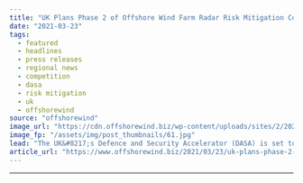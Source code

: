 ```yaml
---
title: "UK Plans Phase 2 of Offshore Wind Farm Radar Risk Mitigation Competition"
date: "2021-03-23"
tags: 
  - featured
  - headlines
  - press releases
  - regional news
  - competition
  - dasa
  - risk mitigation
  - uk
  - offshorewind
source: "offshorewind"
image_url: "https://cdn.offshorewind.biz/wp-content/uploads/sites/2/2021/03/23160504/UK-Plans-Phase-2-of-Offshore-Wind-Farm-Radar-Risk-Mitigation-Competition.jpg"
image_fp: "/assets/img/post_thumbnails/61.jpg"
lead: "The UK&#8217;s Defence and Security Accelerator (DASA) is set to launch the second phase of"
article_url: "https://www.offshorewind.biz/2021/03/23/uk-plans-phase-2-of-offshore-wind-farm-radar-risk-mitigation-competition/"
---
```


---
